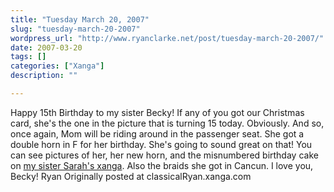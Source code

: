 ```yaml
---
title: "Tuesday March 20, 2007"
slug: "tuesday-march-20-2007"
wordpress_url: "http://www.ryanclarke.net/post/tuesday-march-20-2007/"
date: 2007-03-20
tags: []
categories: ["Xanga"]
description: ""

---
```


Happy 15th Birthday to my sister Becky!
If any of you got our Christmas card, she's the one in the picture that is turning 15 today. Obviously. And so, once again, Mom will be riding around in the passenger seat. She got a double horn in F for her birthday. She's going to sound great on that!
You can see pictures of her, her new horn, and the misnumbered birthday cake on [my sister Sarah's xanga](http://www.xanga.com/sarahdipityinlime). Also the braids she got in Cancun.
I love you, Becky!
Ryan
Originally posted at classicalRyan.xanga.com
